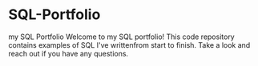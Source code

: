 # SQL-Portfolio
my SQL Portfolio
Welcome to my SQL portfolio! This code repository contains examples of SQL I've writtenfrom start to finish. Take a look and reach out if you have any questions.
